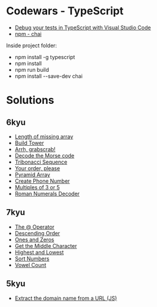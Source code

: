 # Codewars - TypeScript
- [Debug your tests in TypeScript with Visual Studio Code](https://itnext.io/debug-your-tests-in-typescript-with-visual-studio-code-911a4cada9cd)
- [npm - chai](https://www.npmjs.com/package/chai)

Inside project folder:
- npm install -g typescript
- npm install
- npm run build
- npm install --save-dev chai  



# Solutions

## 6kyu
- [Length of missing array](https://www.codewars.com/kata/57b6f5aadb5b3d0ae3000611)
- [Build Tower](https://www.codewars.com/kata/576757b1df89ecf5bd00073b)
- [Arrh, grabscrab!](https://www.codewars.com/kata/52b305bec65ea40fe90007a7)
- [Decode the Morse code](https://www.codewars.com/kata/54b724efac3d5402db00065e)
- [Tribonacci Sequence](https://www.codewars.com/kata/556deca17c58da83c00002db)
- [Your order, please](https://www.codewars.com/kata/55c45be3b2079eccff00010f)
- [Pyramid Array](https://www.codewars.com/kata/515f51d438015969f7000013)
- [Create Phone Number](https://www.codewars.com/kata/525f50e3b73515a6db000b83)
- [Multiples of 3 or 5](https://www.codewars.com/kata/514b92a657cdc65150000006)
- [Roman Numerals Decoder](https://www.codewars.com/kata/51b6249c4612257ac0000005)

## 7kyu
- [The @ Operator](https://www.codewars.com/kata/631f0c3a0b9cb0de6ded0529)
- [Descending Order](https://www.codewars.com/kata/5467e4d82edf8bbf40000155)
- [Ones and Zeros](https://www.codewars.com/kata/578553c3a1b8d5c40300037c)
- [Get the Middle Character](https://www.codewars.com/kata/56747fd5cb988479af000028)
- [Highest and Lowest](https://www.codewars.com/kata/554b4ac871d6813a03000035)
- [Sort Numbers](https://www.codewars.com/kata/5174a4c0f2769dd8b1000003)
- [Vowel Count](https://www.codewars.com/kata/54ff3102c1bad923760001f3)

## 5kyu
- [Extract the domain name from a URL (JS)](https://www.codewars.com/kata/514a024011ea4fb54200004b)
